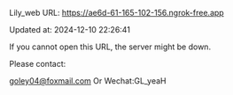 Lily_web URL: https://ae6d-61-165-102-156.ngrok-free.app

Updated at: 2024-12-10 22:26:41

If you cannot open this URL, the server might be down.

Please contact: 

goley04@foxmail.com Or Wechat:GL_yeaH